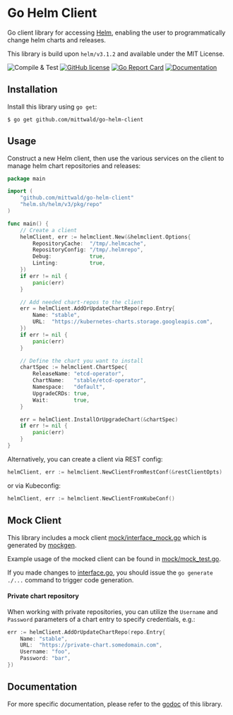 # Go Helm Client

Go client library for accessing [Helm](https://github.com/helm/helm), enabling the user to programmatically change helm charts and releases.
                                                                                                                         
This library is build upon `helm/v3.1.2` and available under the MIT License.
 
![Compile & Test](https://github.com/mittwald/go-helm-client/workflows/Compile%20&%20Test/badge.svg)
[![GitHub license](https://img.shields.io/github/license/mittwald/go-helm-client.svg)](https://github.com/mittwald/go-helm-client/blob/master/LICENSE)
[![Go Report Card](https://goreportcard.com/badge/github.com/mittwald/go-helm-client)](https://goreportcard.com/report/github.com/mittwald/go-helm-client)
[![Documentation](https://godoc.org/github.com/mittwald/go-helm-client?status.svg)](https://pkg.go.dev/github.com/mittwald/go-helm-client)

## Installation

Install this library using `go get`:

    $ go get github.com/mittwald/go-helm-client

## Usage
Construct a new Helm client, then use the various services on the client to manage helm chart repositories and releases:
```go 
package main

import (
	"github.com/mittwald/go-helm-client"
	"helm.sh/helm/v3/pkg/repo"
)

func main() {
	// Create a client
	helmClient, err := helmclient.New(&helmclient.Options{
		RepositoryCache:  "/tmp/.helmcache",
		RepositoryConfig: "/tmp/.helmrepo",
		Debug:            true,
		Linting:          true,
	})
	if err != nil {
		panic(err)
	}

	// Add needed chart-repos to the client
	err = helmClient.AddOrUpdateChartRepo(repo.Entry{
		Name: "stable",
		URL:  "https://kubernetes-charts.storage.googleapis.com",
	})
	if err != nil {
		panic(err)
	}

	// Define the chart you want to install
	chartSpec := helmclient.ChartSpec{
		ReleaseName: "etcd-operator",
		ChartName:   "stable/etcd-operator",
		Namespace:   "default",
		UpgradeCRDs: true,
		Wait:        true,
	}

	err = helmClient.InstallOrUpgradeChart(&chartSpec)
	if err != nil {
		panic(err)
	}
}
```

Alternatively, you can create a client via REST config: 
```go
helmClient, err := helmclient.NewClientFromRestConf(&restClientOpts)
```
or via Kubeconfig:

```go
helmClient, err := helmclient.NewClientFromKubeConf()
```

## Mock Client

This library includes a mock client [mock/interface_mock.go](mock/interface_mock.go) which is generated by [mockgen](https://github.com/golang/mock).

Example usage of the mocked client can be found in [mock/mock_test.go](mock/mock_test.go).

If you made changes to [interface.go](./interface.go), you should issue the `go generate ./...` command to trigger code generation. 

#### Private chart repository
When working with private repositories, you can utilize the `Username` and `Password` parameters of a chart entry to specify credentials, e.g.:

```go
err := helmClient.AddOrUpdateChartRepo(repo.Entry{
    Name: "stable",
    URL:  "https://private-chart.somedomain.com",
    Username: "foo",
    Password: "bar",
})
```

## Documentation
For more specific documentation, please refer to the [godoc](https://pkg.go.dev/github.com/mittwald/go-helm-client/) of this library.